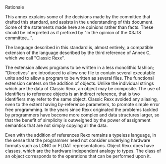 Rationale

This annex explains some of the decisions made by the committee that drafted this standard, and assists
in the understanding of this document. Some of the statements made here are opinions rather than facts.
These should be interpreted as if prefixed by "In the opinion of the X3J18 committee...”.

The language described in this standard is, almost entirely, a compatible extension of the language
described by the third reference of Annex C, which we call "Classic Rexx".

The extension allows programs to be written in a less monolithic fashion; "Directives" are introduced to
allow one file to contain several executable units and to allow a program to be written as several files.
The functional extension centers on the addition of objects. Unlike the individual strings which are the
data of Classic Rexx, an object may be composite. The use of identifiers to reference objects is an
indirect reference, that is two identifiers may refer to the same object. Classic Rexx avoided any aliasing,
even to the extent having by-reference parameters, to promote simple error free programming. In the
years since Rexx originated the problems tackled by programmers have become more complex and data
structures larger, so that the benefit of simplicity is outweighed by the power of assignment semantics
that are not simply copying all the data.

Even with the addition of references Rexx remains a typeless language, in the sense that the
programmer need not consider underlying hardware formats such as LONG or FLOAT representations.
Object Rexx does have classes, which are the hardware independent analogy to types. The class of an
object corresponds to the operations that can be performed upon it.
